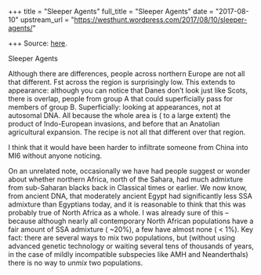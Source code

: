 +++
title = "Sleeper Agents"
full_title = "Sleeper Agents"
date = "2017-08-10"
upstream_url = "https://westhunt.wordpress.com/2017/08/10/sleeper-agents/"

+++
Source: [here](https://westhunt.wordpress.com/2017/08/10/sleeper-agents/).

Sleeper Agents

Although there are differences, people across northern Europe are not
all that different. Fst across the region is surprisingly low. This
extends to appearance: although you can notice that Danes don’t look
just like Scots, there is overlap, people from group A that could
superficially pass for members of group B. Superficially: looking at
appearances, not at autosomal DNA. All because the whole area is ( to a
large extent) the product of Indo-European invasions, and before that an
Anatolian agricultural expansion. The recipe is not all that different
over that region.

I think that it would have been harder to infiltrate someone from China
into MI6 without anyone noticing.

On an unrelated note, occasionally we have had people suggest or wonder
about whether northern Africa, north of the Sahara, had much admixture
from sub-Saharan blacks back in Classical times or earlier. We now know,
from ancient DNA, that moderately ancient Egypt had significantly less
SSA admixture than Egyptians today, and it is reasonable to think that
this was probably true of North Africa as a whole. I was already sure of
this – because although nearly all contemporary North African
populations have a fair amount of SSA admixture ( \~20%), a few have
almost none ( \< 1%). Key fact: there are several ways to mix two
populations, but (without using advanced genetic technology or waiting
several tens of thousands of years, in the case of mildly incompatible
subspecies like AMH and Neanderthals) there is no way to *unmix* two
populations.

